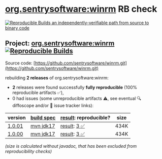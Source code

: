 [org.sentrysoftware:winrm](https://central.sonatype.com/artifact/org.sentrysoftware/winrm/versions) RB check
=======

[![Reproducible Builds](https://reproducible-builds.org/images/logos/rb.svg) an independently-verifiable path from source to binary code](https://reproducible-builds.org/)

## Project: [org.sentrysoftware:winrm](https://central.sonatype.com/artifact/org.sentrysoftware/winrm/versions) [![Reproducible Builds](https://img.shields.io/endpoint?url=https://raw.githubusercontent.com/jvm-repo-rebuild/reproducible-central/master/content/org/sentrysoftware/winrm/badge.json)](https://github.com/jvm-repo-rebuild/reproducible-central/blob/master/content/org/sentrysoftware/winrm/README.md)

Source code: [https://github.com/sentrysoftware/winrm.git](https://github.com/sentrysoftware/winrm.git)

rebuilding **2 releases** of org.sentrysoftware:winrm:
- **2** releases were found successfully **fully reproducible** (100% reproducible artifacts :white_check_mark:),
- 0 had issues (some unreproducible artifacts :warning:, see eventual :mag: diffoscope and/or :memo: issue tracker links):

| version | [build spec](/BUILDSPEC.md) | [result](https://reproducible-builds.org/docs/jvm/): reproducible? | size |
| -- | --------- | ------ | -- |
| [1.0.01](https://central.sonatype.com/artifact/org.sentrysoftware/winrm/1.0.01/pom) | [mvn jdk17](winrm-1.0.01.buildspec) | [result](winrm-1.0.01.buildinfo): [3 :white_check_mark: ](winrm-1.0.01.buildcompare) | 434K |
| [1.0.00](https://central.sonatype.com/artifact/org.sentrysoftware/winrm/1.0.00/pom) | [mvn jdk17](winrm-1.0.00.buildspec) | [result](winrm-1.0.00.buildinfo): [3 :white_check_mark: ](winrm-1.0.00.buildcompare) | 434K |

<i>(size is calculated without javadoc, that has been excluded from reproducibility checks)</i>
